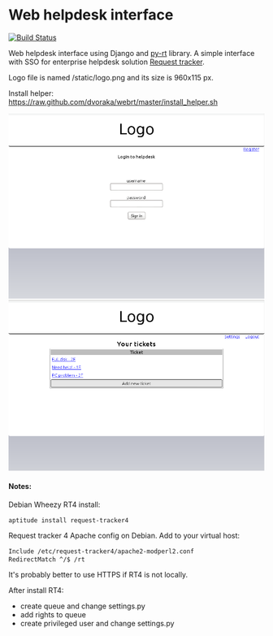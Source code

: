 Web helpdesk interface
=====
[![Build Status](https://travis-ci.org/dvoraka/webrt.svg?branch=master)](https://travis-ci.org/dvoraka/webrt)

Web helpdesk interface using Django and [py-rt](https://github.com/dvoraka/py-rt) library. A simple interface with SSO for enterprise helpdesk solution [Request tracker](https://bestpractical.com/request-tracker/).

Logo file is named /static/logo.png and its size is 960x115 px.

Install helper:
https://raw.github.com/dvoraka/webrt/master/install_helper.sh

![](/imgs/login.png)
![](/imgs/afterlogin.png)
#### Notes:

Debian Wheezy RT4 install:
```
aptitude install request-tracker4
```

Request tracker 4 Apache config on Debian. Add to your virtual host:
```
Include /etc/request-tracker4/apache2-modperl2.conf
RedirectMatch ^/$ /rt
```

It's probably better to use HTTPS if RT4 is not locally.

After install RT4:

* create queue and change settings.py
* add rights to queue
* create privileged user and change settings.py
